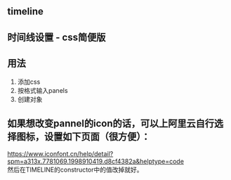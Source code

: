 ## timeline

## 时间线设置 - css简便版

## 用法

1. 添加css  
2. 按格式输入panels
3. 创建对象

## 如果想改变pannel的icon的话，可以上阿里云自行选择图标，设置如下页面（很方便）：  
https://www.iconfont.cn/help/detail?spm=a313x.7781069.1998910419.d8cf4382a&helptype=code  
   然后在TIMELINE的constructor中的值改掉就好。
